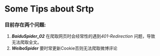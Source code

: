 # Some Tips about Srtp
### 目前存在两个问题:
1. ***BaiduSpider_02*** 在爬取网页时会经常性的遇到*401-Redirection* 问题，导致无法爬取全文。
2. ***WeiboSpider*** 要时常更新Cookie否则无法爬取微博评论
